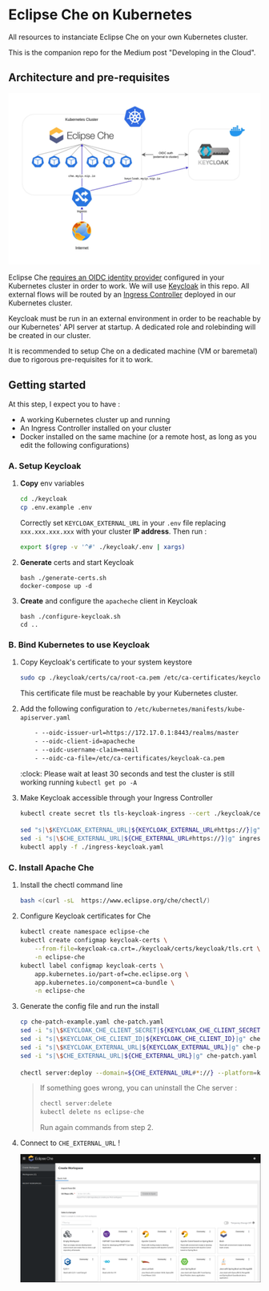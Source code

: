 # Eclipse Che on Kubernetes

All resources to instanciate Eclipse Che on your own Kubernetes cluster.

This is the companion repo for the Medium post "Developing in the Cloud".

## Architecture and pre-requisites

![Eclipse Che architecture with Kubernetes](./images/keycloak-che.jpg)

Eclipse Che [requires an OIDC identity provider](https://github.com/eclipse/che/issues/21160#issuecomment-1038877280) configured in your Kubernetes cluster in order to work. We will use [Keycloak](https://github.com/keycloak/keycloak) in this repo. All external flows will be routed by an [Ingress Controller](https://kubernetes.io/docs/concepts/services-networking/ingress-controllers/) deployed in our Kubernetes cluster.

Keycloak must be run in an external environment in order to be reachable by our Kubernetes' API server at startup. A dedicated role and rolebinding will be created in our cluster.

It is recommended to setup Che on a dedicated machine (VM or baremetal) due to rigorous pre-requisites for it to work.

## Getting started

At this step, I expect you to have :

- A working Kubernetes cluster up and running 
- An Ingress Controller installed on your cluster
- Docker installed on the same machine (or a remote host, as long as you edit the following configurations)

### A. Setup Keycloak

1. **Copy** env variables

    ```bash
    cd ./keycloak
    cp .env.example .env
    ```

    Correctly set `KEYCLOAK_EXTERNAL_URL` in your `.env` file replacing `xxx.xxx.xxx.xxx` with your cluster **IP address**. Then run :

    ```bash
    export $(grep -v '^#' ./keycloak/.env | xargs)
    ```

2. **Generate** certs and start Keycloak

    ```
    bash ./generate-certs.sh
    docker-compose up -d
    ```

3. **Create** and configure the `apacheche` client in Keycloak

    ```
    bash ./configure-keycloak.sh
    cd ..
    ```

### B. Bind Kubernetes to use Keycloak

1. Copy Keycloak's certificate to your system keystore

    ```bash
    sudo cp ./keycloak/certs/ca/root-ca.pem /etc/ca-certificates/keycloak-ca.pem
    ```

    This certificate file must be reachable by your Kubernetes cluster.

2. Add the following configuration to `/etc/kubernetes/manifests/kube-apiserver.yaml`

    ```txt
        - --oidc-issuer-url=https://172.17.0.1:8443/realms/master
        - --oidc-client-id=apacheche
        - --oidc-username-claim=email
        - --oidc-ca-file=/etc/ca-certificates/keycloak-ca.pem
    ```

    :clock: Please wait at least 30 seconds and test the cluster is still working running `kubectl get po -A`

3. Make Keycloak accessible through your Ingress Controller

    ```bash
    kubectl create secret tls tls-keycloak-ingress --cert ./keycloak/certs/keycloak/keycloak.pem --key ./keycloak/certs/keycloak/keycloak.key

    sed "s|\$KEYCLOAK_EXTERNAL_URL|${KEYCLOAK_EXTERNAL_URL#https://}|g" ingress-keycloak-example.yaml > ingress-keycloak.yaml
    sed -i "s|\$CHE_EXTERNAL_URL|${CHE_EXTERNAL_URL#https://}|g" ingress-keycloak.yaml
    kubectl apply -f ./ingress-keycloak.yaml
    ```

### C. Install Apache Che

1. Install the chectl command line

    ```bash
    bash <(curl -sL  https://www.eclipse.org/che/chectl/)
    ```

2. Configure Keycloak certificates for Che

    ```bash
    kubectl create namespace eclipse-che
    kubectl create configmap keycloak-certs \
        --from-file=keycloak-ca.crt=./keycloak/certs/keycloak/tls.crt \
        -n eclipse-che
    kubectl label configmap keycloak-certs \
        app.kubernetes.io/part-of=che.eclipse.org \
        app.kubernetes.io/component=ca-bundle \
        -n eclipse-che
    ```

3. Generate the config file and run the install

    ```bash
    cp che-patch-example.yaml che-patch.yaml
    sed -i "s|\$KEYCLOAK_CHE_CLIENT_SECRET|${KEYCLOAK_CHE_CLIENT_SECRET}|g" che-patch.yaml
    sed -i "s|\$KEYCLOAK_CHE_CLIENT_ID|${KEYCLOAK_CHE_CLIENT_ID}|g" che-patch.yaml
    sed -i "s|\$KEYCLOAK_EXTERNAL_URL|${KEYCLOAK_EXTERNAL_URL}|g" che-patch.yaml
    sed -i "s|\$CHE_EXTERNAL_URL|${CHE_EXTERNAL_URL}|g" che-patch.yaml

    chectl server:deploy --domain=${CHE_EXTERNAL_URL#*://} --platform=k8s --che-operator-cr-patch-yaml=./che-patch.yaml --telemetry=off --skip-cert-manager
    ```

    > If something goes wrong, you can uninstall the Che server :
    > 
    > ```bash
    > chectl server:delete
    > kubectl delete ns eclipse-che
    > ```
    >
    > Run again commands from step 2.

4. Connect to `CHE_EXTERNAL_URL` !

    ![Apache Che dashboard](./images/che-dashboard.png)
